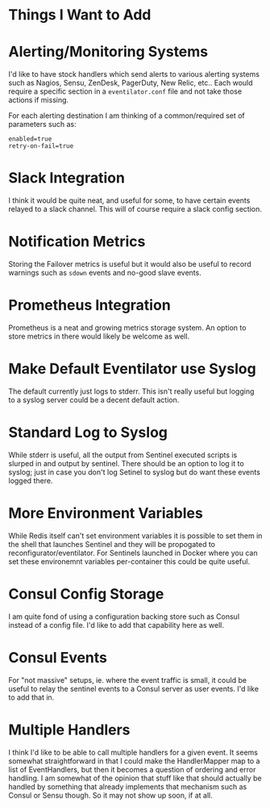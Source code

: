 # Things I Want to Add


# Alerting/Monitoring Systems
I'd like to have stock handlers which send alerts to various alerting systems
such as  Nagios, Sensu, ZenDesk, PagerDuty, New Relic, etc.. Each would require a specific
section in a `eventilator.conf` file and not take those actions if missing.

For each alerting destination I am thinking of a common/required set of
parameters such as:

	enabled=true
	retry-on-fail=true

# Slack Integration

I think it would be quite neat, and useful for some, to have certain events
relayed to a slack channel. This will of course require a slack config section.


# Notification Metrics

Storing the Failover metrics is useful but it would also be useful to record
warnings such as `sdown` events and no-good slave events. 

# Prometheus Integration

Prometheus is a neat and growing metrics storage system. An option to store
metrics in there would likely be welcome as well.

# Make Default Eventilator use Syslog

The default currently just logs to stderr. This isn't really useful but logging
to a syslog server could be a decent default action.

# Standard Log to Syslog

While stderr is useful, all the output from Sentinel executed scripts is
slurped in and output by sentinel. There should be an option to log it to
syslog; just in case you don't log Setinel to syslog but do want these events
logged there.


# More Environment Variables

While Redis itself can't set environment variables it is possible to set them
in the shell that launches Sentinel and they will be propogated to
reconfigurator/eventilator. For Sentinels launched in Docker where you can set these environemnt variables per-container this could be quite useful.

# Consul Config Storage

I am quite fond of using a configuration backing store such as Consul instead
of a config file. I'd like to add that capability here as well.

# Consul Events

For "not massive" setups, ie. where the event traffic is small, it could be
useful to relay the sentinel events to a Consul server as user events. I'd like
to add that in.

# Multiple Handlers

I think I'd like to be able to call multiple handlers for a given event. It
seems somewhat straightforward in that I could make the HandlerMapper map to a
list of EventHandlers, but then it becomes a question of ordering and error
handling. I am somewhat of the opinion that stuff like that should actually be
handled by something that already implements that mechanism such as Consul or
Sensu though. So it may not show up soon, if at all.
